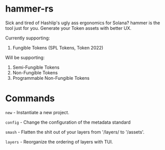 # hammer-rs
Sick and tired of Hashlip's ugly ass ergonomics for Solana? hammer is the tool just for you. Generate your Token assets with better UX.

Currently supporting:
1. Fungible Tokens (SPL Tokens, Token 2022)

Will be supporting:
1. Semi-Fungible Tokens
2. Non-Fungible Tokens
3. Programmable Non-Fungible Tokens

# Commands

`new` - Instantiate a new project.

`config` - Change the configuration of the metadata standard

`smash` - Flatten the shit out of your layers from '/layers/ to '/assets'.

`layers` - Reorganize the ordering of layers with TUI.

